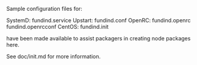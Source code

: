 Sample configuration files for:

SystemD: fundind.service
Upstart: fundind.conf
OpenRC:  fundind.openrc
         fundind.openrcconf
CentOS:  fundind.init

have been made available to assist packagers in creating node packages here.

See doc/init.md for more information.
